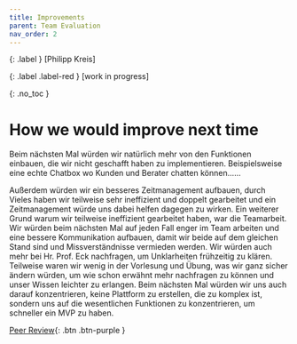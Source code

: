 ```yaml
---
title: Improvements
parent: Team Evaluation
nav_order: 2
---
```


{: .label }
[Philipp Kreis]

{: .label .label-red }
[work in progress]

{: .no_toc }
# How we would improve next time

Beim nächsten Mal würden wir natürlich mehr von den Funktionen einbauen, die wir nicht geschafft haben zu implementieren. Beispielsweise eine echte Chatbox wo Kunden und Berater chatten können......

Außerdem würden wir ein besseres Zeitmanagement aufbauen, durch Vieles haben wir teilweise sehr ineffizient und doppelt gearbeitet und ein Zeitmanagement würde uns dabei helfen dagegen zu wirken. Ein weiterer Grund warum wir teilweise ineffizient gearbeitet haben, war die Teamarbeit. Wir würden beim nächsten Mal auf jeden Fall enger im Team arbeiten und eine bessere Kommunikation aufbauen, damit wir beide auf dem gleichen Stand sind und Missverständnisse vermieden werden. Wir würden auch mehr bei Hr. Prof. Eck nachfragen, um Unklarheiten frühzeitig zu klären. Teilweise waren wir wenig in der Vorlesung und Übung, was wir ganz sicher ändern würden, um wie schon erwähnt mehr nachfragen zu können und unser Wissen leichter zu erlangen. Beim nächsten Mal würden wir uns auch darauf konzentrieren, keine Plattform zu erstellen, die zu komplex ist, sondern uns auf die wesentlichen Funktionen zu konzentrieren, um schneller ein MVP zu haben.


[Peer Review](https://pillek.github.io/team-eval/peer-review.html){: .btn .btn-purple }
